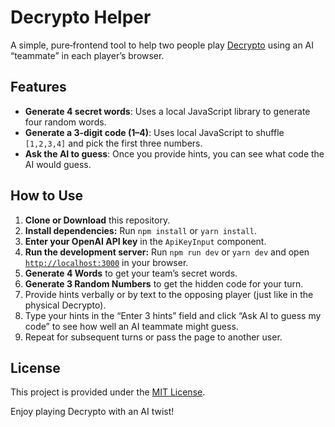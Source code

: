 # Decrypto Helper

A simple, pure‑frontend tool to help two people play [Decrypto](https://boardgamegeek.com/boardgame/225694/decrypto) using an AI “teammate” in each player’s browser.

## Features

- **Generate 4 secret words**: Uses a local JavaScript library to generate four random words.
- **Generate a 3-digit code (1–4)**: Uses local JavaScript to shuffle `[1,2,3,4]` and pick the first three numbers.
- **Ask the AI to guess**: Once you provide hints, you can see what code the AI would guess.

## How to Use

1. **Clone or Download** this repository.
2. **Install dependencies:** Run `npm install` or `yarn install`.
3. **Enter your OpenAI API key** in the `ApiKeyInput` component.
4. **Run the development server:** Run `npm run dev` or `yarn dev` and open [`http://localhost:3000`](http://localhost:3000) in your browser.
5. **Generate 4 Words** to get your team’s secret words.
6. **Generate 3 Random Numbers** to get the hidden code for your turn.
7. Provide hints verbally or by text to the opposing player (just like in the physical Decrypto).
8. Type your hints in the “Enter 3 hints” field and click “Ask AI to guess my code” to see how well an AI teammate might guess.
9. Repeat for subsequent turns or pass the page to another user.


## License

This project is provided under the [MIT License](LICENSE).

Enjoy playing Decrypto with an AI twist!
